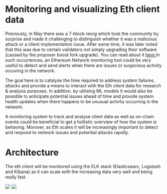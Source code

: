 # Monitoring and visualizing Eth client data

Previously, in May there was a 7-block reorg which took the community by surprise and made it challenging to distinguish whether it was a malicious attack or a client implementation issue. After some time, it was later noted that this was due to certain validators not simply upgrading their software (caused by the proposer boost fork upgrade). You can read about it <a href='[www.google.com](https://barnabe.substack.com/p/pos-ethereum-reorg)'>here </a> In such occurrences, an Ethereum Network monitoring tool could be very useful to  detect and send alerts when there are issues or suspicious activity occuring in the network. 

The goal here is to catalyse the time required to address system failures, attacks and provide a means to interact with the Eth client data for research & analysis purposes. In addition, by utilising ML models it would also be possible to anticipate potential issues ahead of time and provide system health updates when there happens to be unusual activity occurring in the network.

A monitoring system to track and analyse client data as well as on-chain events could be beneficial to get a hollistic overview of how the system is behaving. Morover, as Eth scales it will be increasingly important to detect and respond to network issues and potential attacks rapidly.

# Architecture

The eth client will be monitored using the ELK stack (Elasticsearc, Logstash and Kibana) as it can scale with the increasing data very well and being really fast.

<img src='https://daoagents.s3.amazonaws.com/Quick_ct/arc.png'>
<img src='[https://daoagents.s3.amazonaws.com/Quick_ct/arc.png](https://daoagents.s3.amazonaws.com/Quick_ct/pipeline.png)'>
